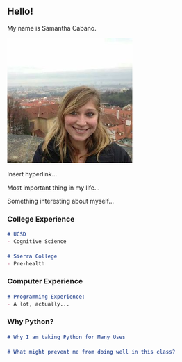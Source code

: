 ## Hello!

My name is Samantha Cabano. 

![](portfolio.jpg)

Insert hyperlink...

Most important thing in my life...

Something interesting about myself...

### College Experience

```markdown
# UCSD
- Cognitive Science

# Sierra College
- Pre-health
```

### Computer Experience

```markdown
# Programming Experience:
- A lot, actually...
```

### Why Python?

```markdown
# Why I am taking Python for Many Uses

# What might prevent me from doing well in this class?

```
